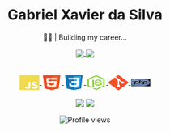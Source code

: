
<div align="center"> 
<h1>Gabriel Xavier da Silva</h1>

👨‍💻 | Building my career...
</div>
 
<div align="center"> 
  <a href="https://github.com/moshmatohead">
  <img height="180em" align="center" src="https://github-readme-stats.vercel.app/api?username=moshmatohead&show_icons=true&theme=dark&include_all_commits=true&count_private=true"/>
  <span></span>
  <img height="180em" align="center" src="https://github-readme-stats.vercel.app/api/top-langs/?username=moshmatohead&layout=compact&langs_count=6&theme=dark" />
</div>
 <br>

<div align="center"> 
  <div style="display: inline_block"><br>
  <img align="center" alt="JavaScript icon" height="30" width="40" src="https://raw.githubusercontent.com/devicons/devicon/master/icons/javascript/javascript-plain.svg">
  <img align="center" alt="HTML icon" height="30" width="40" src="https://raw.githubusercontent.com/devicons/devicon/master/icons/html5/html5-original.svg">
  <img align="center" alt="CSS icon" height="30" width="40" src="https://raw.githubusercontent.com/devicons/devicon/master/icons/css3/css3-original.svg">
  <!-- <img align="center" alt="Typescript  icon" height="30" width="40" src="https://raw.githubusercontent.com/devicons/devicon/master/icons/typescript/typescript-plain.svg"> -->
  <img align="center" alt="Node.js icon" height="30" width="40" src="https://raw.githubusercontent.com/devicons/devicon/master/icons/nodejs/nodejs-original.svg">
  <!-- <img align="center" alt="React.js icon" height="30" width="40" src="https://raw.githubusercontent.com/devicons/devicon/master/icons/react/react-original-wordmark.svg"> -->
  <!-- <img align="center" alt="React Native icon" height="30" width="40" src="https://raw.githubusercontent.com/devicons/devicon/master/icons/react/react-original.svg"> -->
  <img align="center" alt="Git icon" height="30" width="40" src="https://raw.githubusercontent.com/devicons/devicon/master/icons/git/git-original.svg">
  <img align="center" alt="PHP icon" height="30" width="40" src="https://raw.githubusercontent.com/devicons/devicon/master/icons/php/php-original.svg">
  <!-- <img align="center" alt="Laravel icon" height="30" width="40" src="https://raw.githubusercontent.com/devicons/devicon/master/icons/laravel/laravel-plain-wordmark.svg"> -->
 
    
</div>
  <br>
  <a href="https://www.instagram.com/xaviser_/" target="_blank"><img src="https://img.shields.io/badge/-Instagram-%23E4405F?style=for-the-badge&logo=instagram&logoColor=white" target="_blank"></a>
  <!-- <a href="https://www.linkedin.com/in/moshmatohead/" target="_blank"><img src="https://img.shields.io/badge/-LinkedIn-%230077B5?style=for-the-badge&logo=linkedin&logoColor=white" target="_blank"></a> -->
  <a href="mailto:xaviergabriel856@gmail.com" target="_blank"><img src="https://img.shields.io/badge/-Gmail-red?style=for-the-badge&logo=gmail&logoColor=white" target="_blank"></a> 
  <br/>
  <p align="center"> <img src="https://komarev.com/ghpvc/?username=moshmatohead&color=yellow" alt="Profile views" /> </p>
<!--
![Snake animation](https://github.com/moshmatohead/moshmatohead/blob/output/github-contribution-grid-snake.svg)
-->



